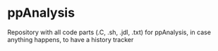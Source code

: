 # ppAnalysis

Repository with all code parts (.C, .sh, .jdl, .txt) for ppAnalysis, in case anything happens, to have a history tracker
